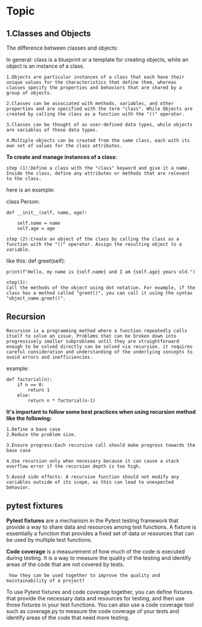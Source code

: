 # Topic
## 1.Classes and Objects
 The difference between classes and objects:
 
 In general: class is a blueprint or a template for creating objects, while an object is an instance of a class.
 ```
 1.Objects are particular instances of a class that each have their unique values for the characteristics that define them, whereas classes specify the properties and behaviors that are shared by a group of objects.
 ```
 ```
 2.Classes can be associated with methods, variables, and other properties and are specified with the term "class". While Objects are created by calling the class as a function with the "()" operator.
 ```
 ```
 3.Classes can be thought of as user-defined data types, while objects are variables of those data types.
 ```
 ```
 4.Multiple objects can be created from the same class, each with its own set of values for the class attributes.
 ```
 **To create and manage instances of a class:**
 ```
 step (1):Define a class with the "class" keyword and give it a name. Inside the class, define any attributes or methods that are relevant to the class.
```
 here is an example: 

 class Person:

    def __init__(self, name, age): 
    
        self.name = name
        self.age = age
```
step (2):Create an object of the class by calling the class as a function with the "()" operator. Assign the resulting object to a variable.
```
like this:
  def greet(self):

    print(f"Hello, my name is {self.name} and I am {self.age} years old.")
```
step(3):
Call the methods of the object using dot notation. For example, if the class has a method called "greet()", you can call it using the syntax "object_name.greet()".
```
## Recursion
```
Recursion is a programming method where a function repeatedly calls itself to solve an issue. Problems that can be broken down into progressively smaller subproblems until they are straightforward enough to be solved directly can be solved via recursion. it requires careful consideration and understanding of the underlying concepts to avoid errors and inefficiencies.
```
example:
```
def factorial(n):
    if n == 0:
        return 1
    else:
        return n * factorial(n-1)
```
**It's important to follow some best practices when using recursion method like the following:**
```
1.Define a base case
2.Reduce the problem size.

3.Ensure progress:Each recursive call should make progress towards the base case

4.Use recursion only when necessary because it can cause a stack overflow error if the recursion depth is too high. 

5.Avoid side effects: A recursive function should not modify any variables outside of its scope, as this can lead to unexpected behavior.

```
## pytest fixtures 
**Pytest fixtures** are a mechanism in the Pytest testing framework that provide a way to share data and resources among test functions. A fixture is essentially a function that provides a fixed set of data or resources that can be used by multiple test functions.

**Code coverage** is a measurement of how much of the code is executed during testing. It is a way to measure the quality of the testing and identify areas of the code that are not covered by tests.
```
 how they can be used together to improve the quality and maintainability of a project?
```
To use Pytest fixtures and code coverage together, you can define fixtures that provide the necessary data and resources for testing, and then use those fixtures in your test functions. You can also use a code coverage tool such as coverage.py to measure the code coverage of your tests and identify areas of the code that need more testing.